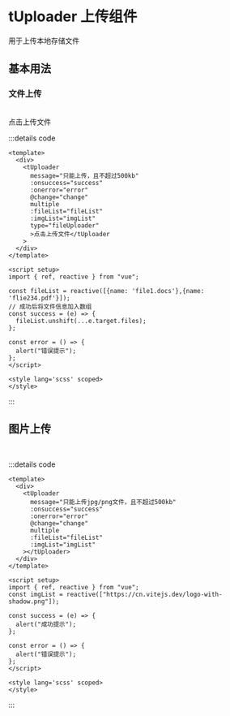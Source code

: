 # tUploader 上传组件
用于上传本地存储文件

## 基本用法
### 文件上传
<br>
<tUploader message="只能上传，且不超过500kb" :onsuccess="success" :onerror="error" @change="change" multiple  :fileList="fileList" :imgList="imgList" type="fileUploader">点击上传文件</tUploader>

:::details code 
```vue
<template>
  <div>
    <tUploader
      message="只能上传，且不超过500kb"
      :onsuccess="success"
      :onerror="error"
      @change="change"
      multiple
      :fileList="fileList"
      :imgList="imgList"
      type="fileUploader"
      >点击上传文件</tUploader
    >
  </div>
</template>

<script setup>
import { ref, reactive } from "vue";

const fileList = reactive([{name: 'file1.docs'},{name: 'flie234.pdf'}]);
// 成功后将文件信息加入数组
const success = (e) => {
  fileList.unshift(...e.target.files);
};

const error = () => {
  alert("错误提示");
};
</script>

<style lang='scss' scoped>
</style>
```
:::

## 图片上传
<br>
<tUploader message="只能上传jpg/png文件，且不超过500kb" :onsuccess="success" :onerror="error" @change="change" multiple  :imgList="imgList"></tUploader>

:::details code
```vue
<template>
  <div>
    <tUploader
      message="只能上传jpg/png文件，且不超过500kb"
      :onsuccess="success"
      :onerror="error"
      @change="change"
      multiple
      :fileList="fileList"
      :imgList="imgList"
    ></tUploader>
  </div>
</template>

<script setup>
import { ref, reactive } from "vue";
const imgList = reactive(["https://cn.vitejs.dev/logo-with-shadow.png"]);

const success = (e) => {
  alert("成功提示");
};

const error = () => {
  alert("错误提示");
};
</script>

<style lang='scss' scoped>
</style>
```
:::

<script setup>
import { ref,reactive } from 'vue'

const val = ref("");

const open = () => {
   const one = document.querySelector("#one");
   if(one.style.display == "none") {
      one.style="display: block";
   }else {
      one.style="display: none";
   }
}
const fileList = reactive([{name: 'file1.docs'},{name: 'flie234.pdf'}]);
const imgList = reactive(["https://cn.vitejs.dev/logo-with-shadow.png"]);

const success = (e) => {
    fileList.unshift(...e.target.files);
}

const error = () => {
   alert('错误提示')
}

const change = (files) => {
   console.log(files);
}
</script>
